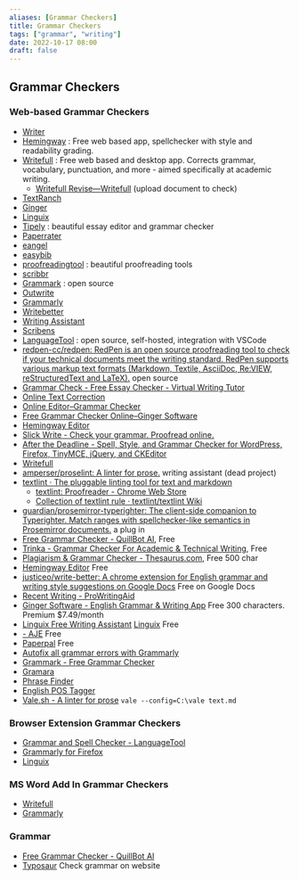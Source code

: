 ```yaml
---
aliases: [Grammar Checkers]
title: Grammar Checkers
tags: ["grammar", "writing"]
date: 2022-10-17 08:00
draft: false
---
```


## Grammar Checkers

### Web-based Grammar Checkers

- [Writer](https://writer.com/)
- [Hemingway](https://www.hemingwayapp.com/) : Free web based app, spellchecker with style and readability grading.
- [Writefull](https://writefull.com/) : Free web based and desktop app. Corrects grammar, vocabulary, punctuation, and more - aimed specifically at academic writing.
    - [Writefull Revise—Writefull](https://www.writefull.com/writefull-revise) (upload document to check)
- [TextRanch](https://textranch.com/)
- [Ginger](https://www.gingersoftware.com/grammarcheck)
- [Linguix](https://linguix.com/grammar-check)
- [Tipely](https://typely.com/) : beautiful essay editor and grammar checker
- [Paperrater](https://www.paperrater.com/)
- [eangel](https://eangel.me/online-paper-editing)
- [easybib](https://www.easybib.com/grammar-and-plagiarism/)
- [proofreadingtool](https://proofreadingtool.com/) : beautiful proofreading tools
- [scribbr](https://www.scribbr.com/proofreading-editing/essay-editing-service/)
- [Grammark](https://grammark.org/dist/#/) : open source
- [Outwrite](https://www.outwrite.com/)
- [Grammarly](https://app.grammarly.com/)
- [Writebetter](https://app.writebetter.io/)
- [Writing Assistant](https://www.writing-assistant.com/)
- [Scribens](https://www.scribens.com/)
- [LanguageTool](https://languagetool.org/) : open source, self-hosted, integration with VSCode
- [redpen-cc/redpen: RedPen is an open source proofreading tool to check if your technical documents meet the writing standard. RedPen supports various markup text formats (Markdown, Textile, AsciiDoc, Re:VIEW, reStructuredText and LaTeX).](https://github.com/redpen-cc/redpen) open source
- [Grammar Check - Free Essay Checker - Virtual Writing Tutor](https://virtualwritingtutor.com/)
- [Online Text Correction](https://www.onlinecorrection.com/)
- [Online Editor–Grammar Checker](https://www.grammarcheck.net/editor/)
- [Free Grammar Checker Online–Ginger Software](https://www.gingersoftware.com/grammarcheck)
- [Hemingway Editor](http://www.hemingwayapp.com/)
- [Slick Write - Check your grammar. Proofread online.](https://www.slickwrite.com/#!home)
- [After the Deadline - Spell, Style, and Grammar Checker for WordPress, Firefox, TinyMCE, jQuery, and CKEditor](https://www.afterthedeadline.com/)
- [Writefull](https://writefull.com/)
- [amperser/proselint: A linter for prose.](https://github.com/amperser/proselint) writing assistant (dead project)
- [textlint · The pluggable linting tool for text and markdown](https://textlint.github.io/)
    - [textlint: Proofreader - Chrome Web Store](https://chrome.google.com/webstore/detail/textlint-proofreader/hdongmdneapmhfblomidbafplpanpdmm)
    - [Collection of textlint rule · textlint/textlint Wiki](https://github.com/textlint/textlint/wiki/Collection-of-textlint-rule)
- [guardian/prosemirror-typerighter: The client-side companion to Typerighter. Match ranges with spellchecker-like semantics in Prosemirror documents.](https://github.com/guardian/prosemirror-typerighter) a plug in
- [Free Grammar Checker - QuillBot AI](https://quillbot.com/grammar-check), Free
- [Trinka - Grammar Checker For Academic & Technical Writing](https://cloud.trinka.ai/editor/), Free
- [Plagiarism & Grammar Checker - Thesaurus.com](https://www.thesaurus.com/grammarcoach), Free 500 char
- [Hemingway Editor](https://hemingwayapp.com/) Free
- [justiceo/write-better: A chrome extension for English grammar and writing style suggestions on Google Docs](https://github.com/justiceo/write-better) Free on Google Docs
- [Recent Writing - ProWritingAid](https://app.prowritingaid.com/)
- [Ginger Software - English Grammar & Writing App](https://www.gingersoftware.com/) Free 300 characters. Premium $7.49/month
- [Linguix Free Writing Assistant](https://linguix.com/) [Linguix](https://app.linguix.com/docs/my) Free
- [- AJE](https://secure.aje.com/en/researcher/grammar-check) Free
- [Paperpal](https://paperpal.com/) Free
- [Autofix all grammar errors with Grammarly](https://github.com/isneuu/autofix-grammarly-errors)
- [Grammark - Free Grammar Checker](https://grammark.org/#/)
- [Gramara](https://app.gramara.com/)
- [Phrase Finder](https://www.phrases.org.uk/index.html)
- [English POS Tagger](http://erg.delph-in.net/logon)
- [Vale.sh - A linter for prose](https://vale.sh/) `vale --config=C:\vale text.md`

### Browser Extension Grammar Checkers

- [Grammar and Spell Checker - LanguageTool](https://addons.mozilla.org/en-US/firefox/addon/languagetool)
- [Grammarly for Firefox](https://addons.mozilla.org/en-US/firefox/addon/grammarly-1/)
- [Linguix](https://addons.mozilla.org/en-US/firefox/addon/linguix/)

### MS Word Add In Grammar Checkers

- [Writefull](https://writefull.com/)
- [Grammarly](https://app.grammarly.com/)

### Grammar

- [Free Grammar Checker - QuillBot AI](https://quillbot.com/grammar-check)
- [Typosaur](https://typosaur.com/) Check grammar on website

